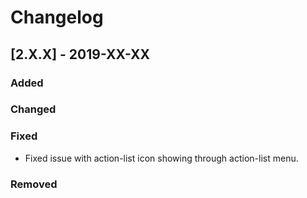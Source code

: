 # Changelog

## [2.X.X] - 2019-XX-XX

### Added

### Changed

### Fixed

- Fixed issue with action-list icon showing through action-list menu.

### Removed
